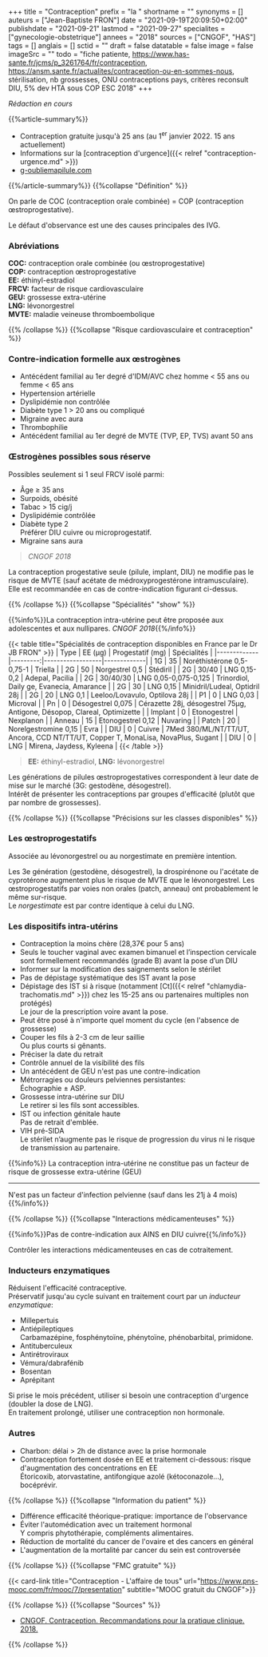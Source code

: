 +++
title = "Contraception"
prefix = "la "
shortname = ""
synonyms = []
auteurs = ["Jean-Baptiste FRON"]
date = "2021-09-19T20:09:50+02:00"
publishdate = "2021-09-21"
lastmod = "2021-09-27"
specialites = ["gynecologie-obstetrique"]
annees = "2018"
sources = ["CNGOF", "HAS"]
tags = []
anglais = []
sctid = ""
draft = false
datatable = false
image = false
imageSrc = ""
todo = "fiche patiente, https://www.has-sante.fr/jcms/p_3261764/fr/contraception, https://ansm.sante.fr/actualites/contraception-ou-en-sommes-nous, stérilisation, nb grossesses, ONU contraceptions pays, critères reconsult DIU, 5% dev HTA sous COP ESC 2018"
+++

*Rédaction en cours*

{{%article-summary%}}

- Contraception gratuite jusqu'à 25 ans (au 1<sup>er</sup> janvier 2022. 15 ans actuellement)
- Informations sur la [contraception d'urgence]({{< relref "contraception-urgence.md" >}})
- [g-oubliemapilule.com](http://g-oubliemapilule.com/)

{{%/article-summary%}}
{{%collapse "Définition" %}}

On parle de COC  (contraception orale combinée) = COP (contraception œstroprogestative).

Le défaut d'observance est une des causes principales des IVG.

### Abréviations

**COC:** contraception orale combinée (ou œstroprogestative)  
**COP:** contraception œstroprogestative  
**EE:** éthinyl-estradiol  
**FRCV:** facteur de risque cardiovasculaire  
**GEU:** grossesse extra-utérine  
**LNG:** lévonorgestrel  
**MVTE:** maladie veineuse thromboembolique

{{% /collapse %}}
{{%collapse "Risque cardiovasculaire et contraception" %}}

### Contre-indication formelle aux œstrogènes

- Antécédent familial au 1er degré d'IDM/AVC chez homme < 55 ans ou femme < 65 ans
- Hypertension artérielle
- Dyslipidémie non contrôlée
- Diabète type 1 > 20 ans ou compliqué
- Migraine avec aura
- Thrombophilie
- Antécédent familial au 1er degré de MVTE (TVP, EP, TVS) avant 50 ans

### Œstrogènes possibles sous réserve

Possibles seulement si 1 seul FRCV isolé parmi:

- Âge ≥ 35 ans
- Surpoids, obésité
- Tabac > 15 cig/j
- Dyslipidémie contrôlée
- Diabète type 2  
Préférer DIU cuivre ou microprogestatif.
- Migraine sans aura

> *CNGOF 2018*

La contraception progestative seule (pilule, implant, DIU) ne modifie pas le risque de MVTE (sauf acétate de médroxyprogestérone intramusculaire). Elle est recommandée en cas de contre-indication figurant ci-dessus.

{{% /collapse %}}
{{%collapse "Spécialités" "show" %}}

{{%info%}}La contraception intra-utérine peut être proposée aux adolescentes et aux nullipares. *CNGOF 2018*{{%/info%}}

{{< table title="Spécialités de contraception disponibles en France par le Dr JB FRON" >}}
| Type        | EE (µg) | Progestatif (mg) | Spécialités |
|-------------|---------:|------------------|-------------|
| 1G          | 35       | Noréthistérone 0,5-0,75-1 | Triella |
| 2G          | 50       | Norgestrel 0,5   | Stédiril      |
| 2G          | 30/40    | LNG 0,15-0,2     | Adepal, Pacilia |
| 2G          | 30/40/30 | LNG 0,05-0,075-0,125 | Trinordiol, Daily ge, Evanecia, Amarance |
| 2G          | 30       | LNG 0,15         | Minidril/Ludeal, Optidril 28j |
| 2G          | 20       | LNG 0,1          | Leeloo/Lovavulo, Optilova 28j |
| P1          | 0        | LNG 0,03         | Microval    |
| Pn          | 0        | Désogestrel 0,075 | Cérazette 28j, désogestrel 75µg, Antigone, Désopop, Clareal, Optimizette |
| Implant     | 0        | Etonogestrel     | Nexplanon    |
| Anneau      | 15       | Etonogestrel 0,12 | Nuvaring    |
| Patch       | 20       | Norelgestromine 0,15 | Evra     |
| DIU         | 0       | Cuivre             | 7Med 380/ML/NT/TT/UT, Ancora, CCD NT/TT/UT, Copper T, MonaLisa, NovaPlus, Sugant |
| DIU         | 0       | LNG                | Mirena, Jaydess, Kyleena |
{{< /table >}}

> **EE:** éthinyl-estradiol, **LNG:** lévonorgestrel

Les générations de pilules œstroprogestatives correspondent à leur date de mise sur le marché (3G: gestodène, désogestrel).  
Intérêt de présenter les contraceptions par groupes d'efficacité (plutôt que par nombre de grossesses).

{{% /collapse %}}
{{%collapse "Précisions sur les classes disponibles" %}}

### Les œstroprogestatifs

Associée au lévonorgestrel ou au norgestimate en première intention.

Les 3e génération (gestodène, désogestrel), la drospirénone ou l'acétate de cyprotérone augmentent plus le risque de MVTE que le lévonorgestrel. Les œstroprogestatifs par voies non orales (patch, anneau) ont probablement le même sur-risque.  
Le *norgestimate* est par contre identique à celui du LNG.

### Les dispositifs intra-utérins

- Contraception la moins chère (28,37€ pour 5 ans)
- Seuls le toucher vaginal avec examen bimanuel et l’inspection cervicale sont formellement recommandés (grade B) avant la pose d’un DIU
- Informer sur la modification des saignements selon le stérilet
- Pas de dépistage systématique des IST avant la pose
- Dépistage des IST si à risque (notamment [Ct]({{< relref "chlamydia-trachomatis.md" >}}) chez les 15-25 ans ou partenaires multiples non protégés)  
Le jour de la prescription voire avant la pose.
- Peut être posé à n'importe quel moment du cycle (en l'absence de grossesse)
- Couper les fils à 2-3 cm de leur saillie  
Ou plus courts si gênants.
- Préciser la date du retrait
- Contrôle annuel de la visibilité des fils
- Un antécédent de GEU n'est pas une contre-indication
- Métrorragies ou douleurs pelviennes persistantes:  
Échographie ± ASP.
- Grossesse intra-utérine sur DIU  
Le retirer si les fils sont accessibles.
- IST ou infection génitale haute  
Pas de retrait d'emblée.
- VIH pré-SIDA  
Le stérilet n’augmente pas le risque de progression du virus ni le risque de transmission au partenaire.

{{%info%}}
La contraception intra-utérine ne constitue pas un facteur de risque de grossesse extra-utérine (GEU)

---

N'est pas un facteur d'infection pelvienne (sauf dans les 21j à 4 mois)
{{%/info%}}

{{% /collapse %}}
{{%collapse "Interactions médicamenteuses" %}}

{{%info%}}Pas de contre-indication aux AINS en DIU cuivre{{%/info%}}

Contrôler les interactions médicamenteuses en cas de cotraitement.

### Inducteurs enzymatiques

Réduisent l'efficacité contraceptive.  
Préservatif jusqu'au cycle suivant en traitement court par un *inducteur enzymatique*:

- Millepertuis
- Antiépileptiques  
Carbamazépine, fosphénytoïne, phénytoïne, phénobarbital, primidone.
- Antituberculeux
- Antirétroviraux
- Vémura/dabrafénib
- Bosentan
- Aprépitant

Si prise le mois précédent, utiliser si besoin une contraception d'urgence (doubler la dose de LNG).  
En traitement prolongé, utiliser une contraception non hormonale.

### Autres

- Charbon: délai > 2h de distance avec la prise hormonale
- Contraception fortement dosée en EE et traitement ci-dessous: risque d'augmentation des concentrations en EE  
Étoricoxib, atorvastatine, antifongique azolé (kétoconazole...), bocéprévir.

{{% /collapse %}}
{{%collapse "Information du patient" %}}

- Différence efficacité théorique-pratique: importance de l'observance
- Éviter l'automédication avec un traitement hormonal  
Y compris phytothérapie, compléments alimentaires.
- Réduction de mortalité du cancer de l'ovaire et des cancers en général
- L'augmentation de la mortalité par cancer du sein est controversée

{{% /collapse %}}
{{%collapse "FMC gratuite" %}}

{{< card-link title="Contraception - L'affaire de tous" url="https://www.pns-mooc.com/fr/mooc/7/presentation" subtitle="MOOC gratuit du CNGOF">}}

{{% /collapse %}}
{{%collapse "Sources" %}}

- [CNGOF. Contraception. Recommandations pour la pratique clinique. 2018.](http://www.cngof.fr/pratiques-cliniques/recommandations-pour-la-pratique-clinique/apercu?path=RPC%2BCOLLEGE%252F2018%252FCNGOF_RPC_2018-CONTRACEPTION.pdf&i=21002)

{{% /collapse %}}
